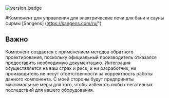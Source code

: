 ![version_badge](https://img.shields.io/badge/minimum%20HA%20version-2024.2-red)

#Компонент для управления для электрические печи для бани и сауны фирмы [Sangens] (https://sangens.com/ru/")

## Важно
Компонент создается с применением методов обратного проектирования, поскольку официальный производитель отказался предоставить необходимую документацию. Интеграция осуществляется на ваш страх и риск, и ни разработчик, ни производитель не несут ответственности за корректность работы данного компонента. С моей стороны будут предприняты максимальные меры для того, чтобы избежать любых негативных последствий для вашего оборудования.
